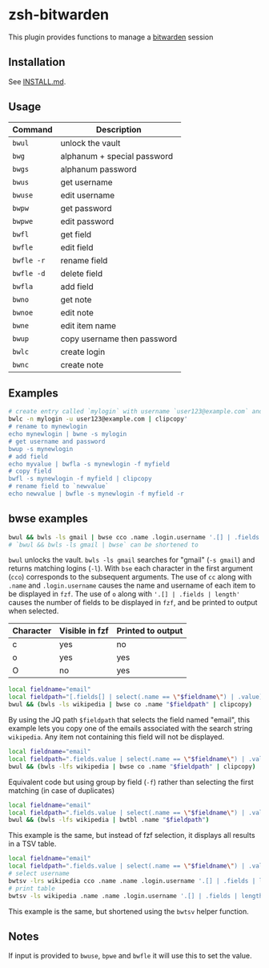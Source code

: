 # zsh-bitwarden
This plugin provides functions to manage a [bitwarden](https://github.com/bitwarden/cli) session


## Installation

See [INSTALL.md](INSTALL.md).

## Usage

| Command    | Description                 |
|------------|-----------------------------|
| `bwul`     | unlock the vault            |
| `bwg`      | alphanum + special password |
| `bwgs`     | alphanum password           |
| `bwus`     | get username                |
| `bwuse`    | edit username               |
| `bwpw`     | get password                |
| `bwpwe`    | edit password               |
| `bwfl`     | get field                   |
| `bwfle`    | edit field                  |
| `bwfle -r` | rename field                |
| `bwfle -d` | delete field                |
| `bwfla`    | add field                   |
| `bwno`     | get note                    |
| `bwnoe`    | edit note                   |
| `bwne`     | edit item name              |
| `bwup`     | copy username then password |
| `bwlc`     | create login                |
| `bwnc`     | create note                 |

## Examples

```zsh
# create entry called `mylogin` with username `user123@example.com` and copy secure password to clipboard
bwlc -n mylogin -u user123@example.com | clipcopy'
# rename to mynewlogin
echo mynewlogin | bwne -s mylogin
# get username and password
bwup -s mynewlogin
# add field
echo myvalue | bwfla -s mynewlogin -f myfield
# copy field
bwfl -s mynewlogin -f myfield | clipcopy
# rename field to `newvalue`
echo newvalue | bwfle -s mynewlogin -f myfield -r
```

## bwse examples

```zsh
bwul && bwls -ls gmail | bwse cco .name .login.username '.[] | .fields | length' | clipcopy
# `bwul && bwls -ls gmail | bwse` can be shortened to
```

`bwul` unlocks the vault. `bwls -ls gmail` searches for "gmail" (`-s gmail`) and returns matching logins (`-l`). With `bse` each character in the first argument (`cco`) corresponds to the subsequent arguments. The use of `cc` along with `.name` and `.login.username` causes the name and username of each item to be displayed in `fzf`. The use of `o` along with `'.[] | .fields | length'` causes the number of fields to be displayed in `fzf`, and be printed to output when selected.

| Character | Visible in fzf | Printed to output |
|-----------|----------------|-------------------|
| c         | yes            | no                |
| o         | yes            | yes               |
| O         | no             | yes               |

```zsh
local fieldname="email"
local fieldpath="[.fields[] | select(.name == \"$fieldname\") | .value] | first"
bwul && (bwls -ls wikipedia | bwse co .name "$fieldpath" | clipcopy)
```

By using the JQ path `$fieldpath` that selects the field named "email", this example lets you copy one of the emails associated with the search string `wikipedia`. Any item not containing this field will not be displayed.

```zsh
local fieldname="email"
local fieldpath=".fields.value | select(.name == \"$fieldname\") | .value"
bwul && (bwls -lfs wikipedia | bwse co .name "$fieldpath" | clipcopy)
```

Equivalent code but using group by field (`-f`) rather than selecting the first matching (in case of duplicates)

```zsh
local fieldname="email"
local fieldpath=".fields.value | select(.name == \"$fieldname\") | .value"
bwul && (bwls -lfs wikipedia | bwtbl .name "$fieldpath")
```

This example is the same, but instead of fzf selection, it displays all results in a TSV table.

```zsh
local fieldname="email"
local fieldpath=".fields.value | select(.name == \"$fieldname\") | .value"
# select username
bwtsv -lrs wikipedia cco .name .name .login.username '.[] | .fields | length' | clipcopy
# print table
bwtsv -ls wikipedia .name .name .login.username '.[] | .fields | length' | clipcopy
```

This example is the same, but shortened using the `bwtsv` helper function.

## Notes

If input is provided to `bwuse`, `bpwe` and `bwfle` it will use this to set the value.
